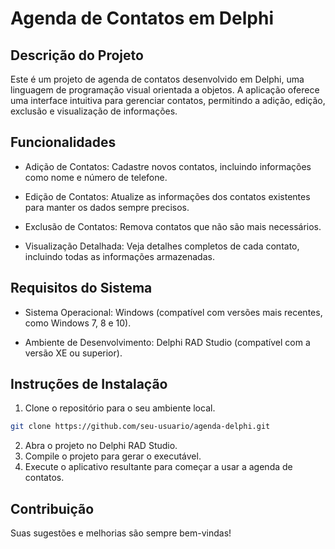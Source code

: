 # Agenda de Contatos em Delphi

## Descrição do Projeto
Este é um projeto de agenda de contatos desenvolvido em Delphi, uma linguagem de programação visual orientada a objetos. A aplicação oferece uma interface intuitiva para gerenciar contatos, permitindo a adição, edição, exclusão e visualização de informações.

## Funcionalidades
- Adição de Contatos: Cadastre novos contatos, incluindo informações como nome e número de telefone.

- Edição de Contatos: Atualize as informações dos contatos existentes para manter os dados sempre precisos.

- Exclusão de Contatos: Remova contatos que não são mais necessários.

- Visualização Detalhada: Veja detalhes completos de cada contato, incluindo todas as informações armazenadas.

## Requisitos do Sistema
- Sistema Operacional: Windows (compatível com versões mais recentes, como Windows 7, 8 e 10).

- Ambiente de Desenvolvimento: Delphi RAD Studio (compatível com a versão XE ou superior).

## Instruções de Instalação
1. Clone o repositório para o seu ambiente local.
```bash
git clone https://github.com/seu-usuario/agenda-delphi.git
```
2. Abra o projeto no Delphi RAD Studio.
3. Compile o projeto para gerar o executável.
4. Execute o aplicativo resultante para começar a usar a agenda de contatos.

## Contribuição
Suas sugestões e melhorias são sempre bem-vindas!
